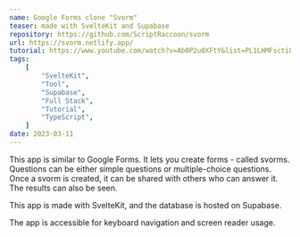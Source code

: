 ```yaml
---
name: Google Forms clone "Svorm"
teaser: made with SvelteKit and Supabase
repository: https://github.com/ScriptRaccoon/svorm
url: https://svorm.netlify.app/
tutorial: https://www.youtube.com/watch?v=Ab0P2u0XFtY&list=PL1LHMFscti8sJ1R9qn_0fuQMZaSYURQhf
tags:
    [
        "SvelteKit",
        "Tool",
        "Supabase",
        "Full Stack",
        "Tutorial",
        "TypeScript",
    ]
date: 2023-03-11
---
```


This app is similar to Google Forms. It lets you create forms - called svorms. Questions can be either simple questions or multiple-choice questions. Once a svorm is created, it can be shared with others who can answer it. The results can also be seen.

This app is made with SvelteKit, and the database is hosted on Supabase.

The app is accessible for keyboard navigation and screen reader usage.
